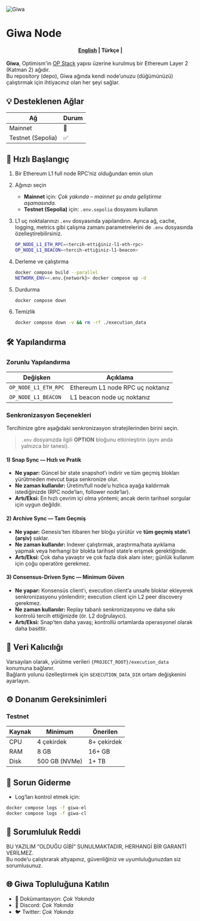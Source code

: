 ![Giwa](/resources/logo.png)


# Giwa Node

<h4 align="center">
    <p>
        <a href="/README.md">English</a> |
        <b>Türkçe</b> |
    </p>
</h4>

**Giwa**, Optimism'in [OP Stack](https://stack.optimism.io/) yapısı üzerine kurulmuş bir Ethereum Layer 2 (Katman 2) ağıdır.  
Bu repository (depo), Giwa ağında kendi node’unuzu (düğümünüzü) çalıştırmak için ihtiyacınız olan her şeyi sağlar.

## 💡 Desteklenen Ağlar

| Ağ                | Durum |
|-------------------|-------|
| Mainnet           | 🚧    |
| Testnet (Sepolia) | ✅    |

## 🚀 Hızlı Başlangıç

1. Bir Ethereum L1 full node RPC’niz olduğundan emin olun
2. Ağınızı seçin
   - **Mainnet** için: *Çok yakında – mainnet şu anda geliştirme aşamasında.*
   - **Testnet (Sepolia)** için: `.env.sepolia` dosyasını kullanın
3. L1 uç noktalarınızı `.env` dosyasında yapılandırın. Ayrıca ağ, cache, logging, metrics gibi çalışma zamanı parametrelerini de `.env` dosyasında özelleştirebilirsiniz.
   ```bash
   OP_NODE_L1_ETH_RPC=<tercih-ettiğiniz-l1-eth-rpc>
   OP_NODE_L1_BEACON=<tercih-ettiğiniz-l1-beacon>
   ```
4. Derleme ve çalıştırma
   ```bash
   docker compose build --parallel
   NETWORK_ENV=<.env.{network}> docker compose up -d
   ```

5. Durdurma
   ```bash
   docker compose down
   ```

6. Temizlik
   ```bash
   docker compose down -v && rm -rf ./execution_data
   ```

## 🛠️ Yapılandırma

### Zorunlu Yapılandırma

| Değişken             | Açıklama                              |
|----------------------|---------------------------------------|
| `OP_NODE_L1_ETH_RPC` | Ethereum L1 node RPC uç noktanız      |
| `OP_NODE_L1_BEACON`  | L1 beacon node uç noktanız            |

### Senkronizasyon Seçenekleri

Tercihinize göre aşağıdaki senkronizasyon stratejilerinden birini seçin.  
> `.env` dosyanızda ilgili **OPTION** bloğunu etkinleştirin (aynı anda yalnızca bir tanesi).

#### 1) Snap Sync — Hızlı ve Pratik
- **Ne yapar:** Güncel bir state snapshot’ı indirir ve tüm geçmiş blokları yürütmeden mevcut başa senkronize olur.
- **Ne zaman kullanılır:** Üretim/full node’u hızlıca ayağa kaldırmak istediğinizde (RPC node’ları, follower node’lar).
- **Artı/Eksi:** En hızlı çevrim içi olma yöntemi; ancak derin tarihsel sorgular için uygun değildir.

#### 2) Archive Sync — Tam Geçmiş
- **Ne yapar:** Genesis’ten itibaren her bloğu yürütür ve **tüm geçmiş state’i (arşiv)** saklar.
- **Ne zaman kullanılır:** Indexer çalıştırmak, araştırma/hata ayıklama yapmak veya herhangi bir blokta tarihsel state’e erişmek gerektiğinde.
- **Artı/Eksi:** Çok daha yavaştır ve çok fazla disk alanı ister; günlük kullanım için çoğu operatöre gerekmez.

#### 3) Consensus-Driven Sync — Minimum Güven
- **Ne yapar:** Konsensüs client’ı, execution client’a unsafe bloklar ekleyerek senkronizasyonu yönlendirir; execution client için L2 peer discovery gerekmez.
- **Ne zaman kullanılır:** Replay tabanlı senkronizasyonu ve daha sıkı kontrolü tercih ettiğinizde (ör. L2 doğrulayıcı).
- **Artı/Eksi:** Snap’ten daha yavaş; kontrollü ortamlarda operasyonel olarak daha basittir.

## 💽 Veri Kalıcılığı

Varsayılan olarak, yürütme verileri `{PROJECT_ROOT}/execution_data` konumuna bağlanır.  
Bağlantı yolunu özelleştirmek için `$EXECUTION_DATA_DIR` ortam değişkenini ayarlayın.

## ⚙️ Donanım Gereksinimleri

### Testnet

| Kaynak | Minimum       | Önerilen |
|--------|---------------|----------|
| CPU    | 4 çekirdek    | 8+ çekirdek |
| RAM    | 8 GB          | 16+ GB   |
| Disk   | 500 GB (NVMe) | 1+ TB    |

## 🙋 Sorun Giderme

- Log’ları kontrol etmek için:
```bash
docker compose logs -f giwa-el
docker compose logs -f giwa-cl
```

## 🛑 Sorumluluk Reddi

BU YAZILIM “OLDUĞU GİBİ” SUNULMAKTADIR, HERHANGİ BİR GARANTİ VERİLMEZ.  
Bu node’u çalıştırarak altyapınız, güvenliğiniz ve uyumluluğunuzdan siz sorumlusunuz.

## 🌐 Giwa Topluluğuna Katılın

- 📖 Dokümantasyon: *Çok Yakında*
- 💬 Discord: *Çok Yakında*
- 🐦 Twitter: *Çok Yakında*

